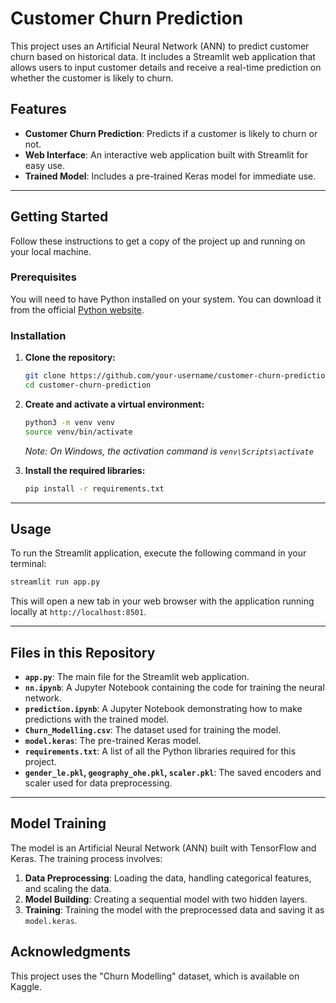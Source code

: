 # Customer Churn Prediction

This project uses an Artificial Neural Network (ANN) to predict customer churn based on historical data. It includes a Streamlit web application that allows users to input customer details and receive a real-time prediction on whether the customer is likely to churn.

## Features

  * **Customer Churn Prediction**: Predicts if a customer is likely to churn or not.
  * **Web Interface**: An interactive web application built with Streamlit for easy use.
  * **Trained Model**: Includes a pre-trained Keras model for immediate use.

-----

## Getting Started

Follow these instructions to get a copy of the project up and running on your local machine.

### Prerequisites

You will need to have Python installed on your system. You can download it from the official [Python website](https://www.python.org/downloads/).

### Installation

1.  **Clone the repository:**

    ```bash
    git clone https://github.com/your-username/customer-churn-prediction.git
    cd customer-churn-prediction
    ```

2.  **Create and activate a virtual environment:**

    ```bash
    python3 -m venv venv
    source venv/bin/activate
    ```

    *Note: On Windows, the activation command is `venv\Scripts\activate`*

3.  **Install the required libraries:**

    ```bash
    pip install -r requirements.txt
    ```

-----

## Usage

To run the Streamlit application, execute the following command in your terminal:

```bash
streamlit run app.py
```

This will open a new tab in your web browser with the application running locally at `http://localhost:8501`.

-----

## Files in this Repository

  * **`app.py`**: The main file for the Streamlit web application.
  * **`nn.ipynb`**: A Jupyter Notebook containing the code for training the neural network.
  * **`prediction.ipynb`**: A Jupyter Notebook demonstrating how to make predictions with the trained model.
  * **`Churn_Modelling.csv`**: The dataset used for training the model.
  * **`model.keras`**: The pre-trained Keras model.
  * **`requirements.txt`**: A list of all the Python libraries required for this project.
  * **`gender_le.pkl`, `geography_ohe.pkl`, `scaler.pkl`**: The saved encoders and scaler used for data preprocessing.

-----

## Model Training

The model is an Artificial Neural Network (ANN) built with TensorFlow and Keras. The training process involves:

1.  **Data Preprocessing**: Loading the data, handling categorical features, and scaling the data.
2.  **Model Building**: Creating a sequential model with two hidden layers.
3.  **Training**: Training the model with the preprocessed data and saving it as `model.keras`.

## Acknowledgments

This project uses the "Churn Modelling" dataset, which is available on Kaggle.